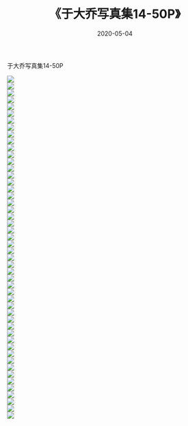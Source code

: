 ﻿---
layout: post
title:  《于大乔写真集14-50P》
date:   2020-05-04
img: http://img.660000.xyz/Sharelink/性感/2020/于大乔写真集14-50P/000.jpg
categories: [美女, 清纯, 唯美]
---

于大乔写真集14-50P

  ![](http://img.660000.xyz/Sharelink/性感/2020/于大乔写真集14-50P/001.jpg) <br> ![](http://img.660000.xyz/Sharelink/性感/2020/于大乔写真集14-50P/002.jpg) <br> ![](http://img.660000.xyz/Sharelink/性感/2020/于大乔写真集14-50P/003.jpg) <br> ![](http://img.660000.xyz/Sharelink/性感/2020/于大乔写真集14-50P/004.jpg) <br> ![](http://img.660000.xyz/Sharelink/性感/2020/于大乔写真集14-50P/005.jpg) <br> ![](http://img.660000.xyz/Sharelink/性感/2020/于大乔写真集14-50P/006.jpg) <br> ![](http://img.660000.xyz/Sharelink/性感/2020/于大乔写真集14-50P/007.jpg) <br> ![](http://img.660000.xyz/Sharelink/性感/2020/于大乔写真集14-50P/008.jpg) <br> ![](http://img.660000.xyz/Sharelink/性感/2020/于大乔写真集14-50P/009.jpg) <br> ![](http://img.660000.xyz/Sharelink/性感/2020/于大乔写真集14-50P/010.jpg) <br> ![](http://img.660000.xyz/Sharelink/性感/2020/于大乔写真集14-50P/011.jpg) <br> ![](http://img.660000.xyz/Sharelink/性感/2020/于大乔写真集14-50P/012.jpg) <br> ![](http://img.660000.xyz/Sharelink/性感/2020/于大乔写真集14-50P/013.jpg) <br> ![](http://img.660000.xyz/Sharelink/性感/2020/于大乔写真集14-50P/014.jpg) <br> ![](http://img.660000.xyz/Sharelink/性感/2020/于大乔写真集14-50P/015.jpg) <br> ![](http://img.660000.xyz/Sharelink/性感/2020/于大乔写真集14-50P/016.jpg) <br> ![](http://img.660000.xyz/Sharelink/性感/2020/于大乔写真集14-50P/017.jpg) <br> ![](http://img.660000.xyz/Sharelink/性感/2020/于大乔写真集14-50P/018.jpg) <br> ![](http://img.660000.xyz/Sharelink/性感/2020/于大乔写真集14-50P/019.jpg) <br> ![](http://img.660000.xyz/Sharelink/性感/2020/于大乔写真集14-50P/020.jpg) <br> ![](http://img.660000.xyz/Sharelink/性感/2020/于大乔写真集14-50P/021.jpg) <br> ![](http://img.660000.xyz/Sharelink/性感/2020/于大乔写真集14-50P/022.jpg) <br> ![](http://img.660000.xyz/Sharelink/性感/2020/于大乔写真集14-50P/023.jpg) <br> ![](http://img.660000.xyz/Sharelink/性感/2020/于大乔写真集14-50P/024.jpg) <br> ![](http://img.660000.xyz/Sharelink/性感/2020/于大乔写真集14-50P/025.jpg) <br> ![](http://img.660000.xyz/Sharelink/性感/2020/于大乔写真集14-50P/026.jpg) <br> ![](http://img.660000.xyz/Sharelink/性感/2020/于大乔写真集14-50P/027.jpg) <br> ![](http://img.660000.xyz/Sharelink/性感/2020/于大乔写真集14-50P/028.jpg) <br> ![](http://img.660000.xyz/Sharelink/性感/2020/于大乔写真集14-50P/029.jpg) <br> ![](http://img.660000.xyz/Sharelink/性感/2020/于大乔写真集14-50P/030.jpg) <br> ![](http://img.660000.xyz/Sharelink/性感/2020/于大乔写真集14-50P/031.jpg) <br> ![](http://img.660000.xyz/Sharelink/性感/2020/于大乔写真集14-50P/032.jpg) <br> ![](http://img.660000.xyz/Sharelink/性感/2020/于大乔写真集14-50P/033.jpg) <br> ![](http://img.660000.xyz/Sharelink/性感/2020/于大乔写真集14-50P/034.jpg) <br> ![](http://img.660000.xyz/Sharelink/性感/2020/于大乔写真集14-50P/035.jpg) <br> ![](http://img.660000.xyz/Sharelink/性感/2020/于大乔写真集14-50P/036.jpg) <br> ![](http://img.660000.xyz/Sharelink/性感/2020/于大乔写真集14-50P/037.jpg) <br> ![](http://img.660000.xyz/Sharelink/性感/2020/于大乔写真集14-50P/038.jpg) <br> ![](http://img.660000.xyz/Sharelink/性感/2020/于大乔写真集14-50P/039.jpg) <br> ![](http://img.660000.xyz/Sharelink/性感/2020/于大乔写真集14-50P/040.jpg) <br> ![](http://img.660000.xyz/Sharelink/性感/2020/于大乔写真集14-50P/041.jpg) <br> ![](http://img.660000.xyz/Sharelink/性感/2020/于大乔写真集14-50P/042.jpg) <br> ![](http://img.660000.xyz/Sharelink/性感/2020/于大乔写真集14-50P/043.jpg) <br> ![](http://img.660000.xyz/Sharelink/性感/2020/于大乔写真集14-50P/044.jpg) <br> ![](http://img.660000.xyz/Sharelink/性感/2020/于大乔写真集14-50P/045.jpg) <br> ![](http://img.660000.xyz/Sharelink/性感/2020/于大乔写真集14-50P/046.jpg) <br> ![](http://img.660000.xyz/Sharelink/性感/2020/于大乔写真集14-50P/047.jpg) <br> ![](http://img.660000.xyz/Sharelink/性感/2020/于大乔写真集14-50P/048.jpg) <br> ![](http://img.660000.xyz/Sharelink/性感/2020/于大乔写真集14-50P/049.jpg) <br> ![](http://img.660000.xyz/Sharelink/性感/2020/于大乔写真集14-50P/050.jpg) <br>